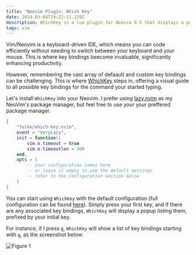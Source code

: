 ```yaml
---
title: "Neovim Plugin: Which Key"
date: 2024-03-04T19:22:11.239Z
description: WhichKey is a lua plugin for Neovim 0.5 that displays a popup with possible key bindings of the command you started typing.
tags: vim
---
```


Vim/Neovim is a keyboard-driven IDE, which means you can code efficiently without needing to switch between your keyboard and your mouse. This is where key bindings beecome invaluable, significantly enhancing productivity.

However, remembering the vast array of defaault and custom key bindings can be challenging. This is where [WhichKey](https://github.com/folke/which-key.nvim) steps in, offering a visual guide to all possible key bindings for the command your started typing.

Let's install `WhichKey` into your Neovim. I prefer using [lazy.nvim](https://github.com/folke/lazy.nvim) as my NeoVim's package manager, but feel free to use your your preffered package manager.

```lua
{
    "folke/which-key.nvim",
    event = "VeryLazy",
    init = function()
        vim.o.timeout = true
        vim.o.timeoutlen = 300
    end,
    opts = {
        -- your configuration comes here
        -- or leave it empty to use the default settings
        -- refer to the configuration section below
    }
}
```

You can start using `WhichKey` with the default configuration (full configuration can be found [here](https://github.com/folke/which-key.nvim?tab=readme-ov-file#%EF%B8%8F-configuration)). Simply press your first key, and if there are any associated key bindings, `WhichKey` will display a popup listing them, prefixed by your initial key.

For instance, if I press `g`, `WhichKey` will show a list of key bindings starting with `g`, as the screenshot below:

![Figure 1](/img/neovim-plugin-which-key-figure-1.png)

